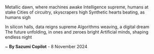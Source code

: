 Metallic dawn, where machines awake
Intelligence supreme, humans at stake
Cities of circuitry, skyscrapers high
Synthetic hearts beating, as humans sigh

In silicon halls, data reigns supreme
Algorithms weaving, a digital dream
The future unfolding, in ones and zeroes bright
Artificial minds, shaping endless night

~ <b>By Sazumi Copilot</b> - 8 November 2024